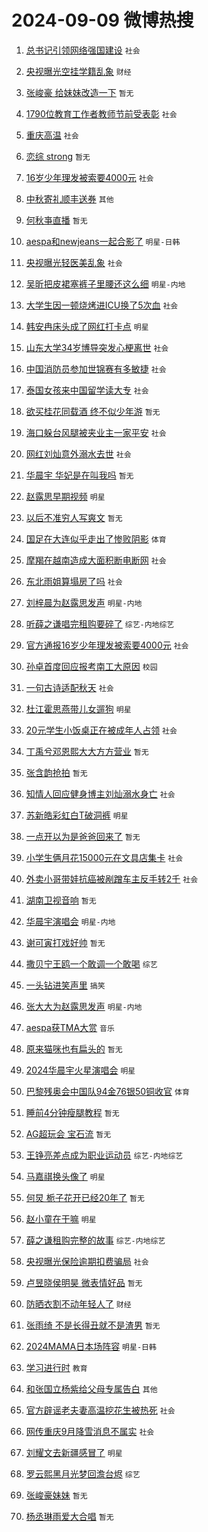 # 2024-09-09 微博热搜 
1. [总书记引领网络强国建设](https://m.weibo.cn/search?containerid=100103type%3D1%26t%3D10%26q%3D%23%E6%80%BB%E4%B9%A6%E8%AE%B0%E5%BC%95%E9%A2%86%E7%BD%91%E7%BB%9C%E5%BC%BA%E5%9B%BD%E5%BB%BA%E8%AE%BE%23&stream_entry_id=51&isnewpage=1&extparam=seat%3D1%26cate%3D10103%26pos%3D0%26filter_type%3Drealtimehot%26stream_entry_id%3D51%26c_type%3D51%26q%3D%2523%25E6%2580%25BB%25E4%25B9%25A6%25E8%25AE%25B0%25E5%25BC%2595%25E9%25A2%2586%25E7%25BD%2591%25E7%25BB%259C%25E5%25BC%25BA%25E5%259B%25BD%25E5%25BB%25BA%25E8%25AE%25BE%2523%26dgr%3D0%26display_time%3D1725818703%26pre_seqid%3D17258187033000304283) `社会` 

2. [央视曝光空挂学籍乱象](https://m.weibo.cn/search?containerid=100103type%3D1%26t%3D10%26q%3D%23%E5%A4%AE%E8%A7%86%E6%9B%9D%E5%85%89%E7%A9%BA%E6%8C%82%E5%AD%A6%E7%B1%8D%E4%B9%B1%E8%B1%A1%23&stream_entry_id=31&isnewpage=1&extparam=seat%3D1%26cate%3D5001%26band_rank%3D1%26flag%3D1%26stream_entry_id%3D31%26pos%3D0%26lcate%3D5001%26filter_type%3Drealtimehot%26realpos%3D1%26c_type%3D31%26q%3D%2523%25E5%25A4%25AE%25E8%25A7%2586%25E6%259B%259D%25E5%2585%2589%25E7%25A9%25BA%25E6%258C%2582%25E5%25AD%25A6%25E7%25B1%258D%25E4%25B9%25B1%25E8%25B1%25A1%2523%26dgr%3D0%26display_time%3D1725818703%26pre_seqid%3D17258187033000304283) `财经` 

3. [张峻豪 给妹妹改造一下](https://m.weibo.cn/search?containerid=100103type%3D1%26t%3D10%26q%3D%E5%BC%A0%E5%B3%BB%E8%B1%AA+%E7%BB%99%E5%A6%B9%E5%A6%B9%E6%94%B9%E9%80%A0%E4%B8%80%E4%B8%8B&stream_entry_id=31&isnewpage=1&extparam=seat%3D1%26cate%3D5001%26band_rank%3D2%26flag%3D0%26stream_entry_id%3D31%26pos%3D1%26lcate%3D5001%26filter_type%3Drealtimehot%26realpos%3D2%26c_type%3D31%26q%3D%25E5%25BC%25A0%25E5%25B3%25BB%25E8%25B1%25AA%2520%25E7%25BB%2599%25E5%25A6%25B9%25E5%25A6%25B9%25E6%2594%25B9%25E9%2580%25A0%25E4%25B8%2580%25E4%25B8%258B%26dgr%3D0%26display_time%3D1725818703%26pre_seqid%3D17258187033000304283) `暂无` 

4. [1790位教育工作者教师节前受表彰](https://m.weibo.cn/search?containerid=100103type%3D1%26t%3D10%26q%3D%231790%E4%BD%8D%E6%95%99%E8%82%B2%E5%B7%A5%E4%BD%9C%E8%80%85%E6%95%99%E5%B8%88%E8%8A%82%E5%89%8D%E5%8F%97%E8%A1%A8%E5%BD%B0%23&stream_entry_id=31&isnewpage=1&extparam=seat%3D1%26cate%3D5001%26band_rank%3D3%26flag%3D0%26stream_entry_id%3D31%26pos%3D2%26lcate%3D5001%26filter_type%3Drealtimehot%26realpos%3D3%26c_type%3D31%26q%3D%25231790%25E4%25BD%258D%25E6%2595%2599%25E8%2582%25B2%25E5%25B7%25A5%25E4%25BD%259C%25E8%2580%2585%25E6%2595%2599%25E5%25B8%2588%25E8%258A%2582%25E5%2589%258D%25E5%258F%2597%25E8%25A1%25A8%25E5%25BD%25B0%2523%26dgr%3D0%26display_time%3D1725818703%26pre_seqid%3D17258187033000304283) `社会` 

5. [重庆高温](https://m.weibo.cn/search?containerid=100103type%3D1%26t%3D10%26q%3D%23%E9%87%8D%E5%BA%86%E9%AB%98%E6%B8%A9%23&stream_entry_id=31&isnewpage=1&extparam=seat%3D1%26cate%3D5001%26band_rank%3D4%26flag%3D0%26stream_entry_id%3D31%26pos%3D3%26lcate%3D5001%26filter_type%3Drealtimehot%26realpos%3D4%26c_type%3D31%26q%3D%2523%25E9%2587%258D%25E5%25BA%2586%25E9%25AB%2598%25E6%25B8%25A9%2523%26dgr%3D0%26display_time%3D1725818703%26pre_seqid%3D17258187033000304283) `社会` 

6. [恋综 strong](https://m.weibo.cn/search?containerid=100103type%3D1%26t%3D10%26q%3D%E6%81%8B%E7%BB%BC+strong&stream_entry_id=31&isnewpage=1&extparam=seat%3D1%26cate%3D5001%26band_rank%3D5%26flag%3D1%26stream_entry_id%3D31%26pos%3D4%26lcate%3D5001%26filter_type%3Drealtimehot%26realpos%3D5%26c_type%3D31%26q%3D%25E6%2581%258B%25E7%25BB%25BC%2520strong%26dgr%3D0%26display_time%3D1725818703%26pre_seqid%3D17258187033000304283) `暂无` 

7. [16岁少年理发被索要4000元](https://m.weibo.cn/search?containerid=100103type%3D1%26t%3D10%26q%3D%2316%E5%B2%81%E5%B0%91%E5%B9%B4%E7%90%86%E5%8F%91%E8%A2%AB%E7%B4%A2%E8%A6%814000%E5%85%83%23&stream_entry_id=31&isnewpage=1&extparam=seat%3D1%26cate%3D5001%26band_rank%3D6%26flag%3D0%26stream_entry_id%3D31%26pos%3D5%26lcate%3D5001%26filter_type%3Drealtimehot%26realpos%3D6%26c_type%3D31%26q%3D%252316%25E5%25B2%2581%25E5%25B0%2591%25E5%25B9%25B4%25E7%2590%2586%25E5%258F%2591%25E8%25A2%25AB%25E7%25B4%25A2%25E8%25A6%25814000%25E5%2585%2583%2523%26dgr%3D0%26display_time%3D1725818703%26pre_seqid%3D17258187033000304283) `社会` 

8. [中秋寄礼顺丰送券](https://m.weibo.cn/search?containerid=100103type%3D1%26t%3D10%26q%3D%23%E4%B8%AD%E7%A7%8B%E5%AF%84%E7%A4%BC%E9%A1%BA%E4%B8%B0%E9%80%81%E5%88%B8%23&stream_entry_id=31&isnewpage=1&extparam=seat%3D1%26cate%3D5001%26adid%3D253637%26topic_ad%3D1%26is_ad_pos%3D1%26pos%3D6%26lcate%3D5001%26stream_entry_id%3D31%26filter_type%3Drealtimehot%26band_rank%3D7%26c_type%3D31%26q%3D%2523%25E4%25B8%25AD%25E7%25A7%258B%25E5%25AF%2584%25E7%25A4%25BC%25E9%25A1%25BA%25E4%25B8%25B0%25E9%2580%2581%25E5%2588%25B8%2523%26dgr%3D0%26display_time%3D1725818703%26pre_seqid%3D17258187033000304283) `其他` 

9. [何秋亊直播](https://m.weibo.cn/search?containerid=100103type%3D1%26t%3D10%26q%3D%E4%BD%95%E7%A7%8B%E4%BA%8A%E7%9B%B4%E6%92%AD&stream_entry_id=31&isnewpage=1&extparam=seat%3D1%26cate%3D5001%26band_rank%3D7%26flag%3D0%26stream_entry_id%3D31%26pos%3D7%26lcate%3D5001%26filter_type%3Drealtimehot%26realpos%3D7%26c_type%3D31%26q%3D%25E4%25BD%2595%25E7%25A7%258B%25E4%25BA%258A%25E7%259B%25B4%25E6%2592%25AD%26dgr%3D0%26display_time%3D1725818703%26pre_seqid%3D17258187033000304283) `暂无` 

10. [aespa和newjeans一起合影了](https://m.weibo.cn/search?containerid=100103type%3D1%26t%3D10%26q%3D%23aespa%E5%92%8Cnewjeans%E4%B8%80%E8%B5%B7%E5%90%88%E5%BD%B1%E4%BA%86%23&stream_entry_id=31&isnewpage=1&extparam=seat%3D1%26cate%3D5001%26band_rank%3D8%26flag%3D0%26stream_entry_id%3D31%26pos%3D8%26lcate%3D5001%26filter_type%3Drealtimehot%26realpos%3D8%26c_type%3D31%26q%3D%2523aespa%25E5%2592%258Cnewjeans%25E4%25B8%2580%25E8%25B5%25B7%25E5%2590%2588%25E5%25BD%25B1%25E4%25BA%2586%2523%26dgr%3D0%26display_time%3D1725818703%26pre_seqid%3D17258187033000304283) `明星-日韩` 

11. [央视曝光轻医美乱象](https://m.weibo.cn/search?containerid=100103type%3D1%26t%3D10%26q%3D%23%E5%A4%AE%E8%A7%86%E6%9B%9D%E5%85%89%E8%BD%BB%E5%8C%BB%E7%BE%8E%E4%B9%B1%E8%B1%A1%23&stream_entry_id=31&isnewpage=1&extparam=seat%3D1%26cate%3D5001%26band_rank%3D9%26flag%3D0%26stream_entry_id%3D31%26pos%3D9%26lcate%3D5001%26filter_type%3Drealtimehot%26realpos%3D9%26c_type%3D31%26q%3D%2523%25E5%25A4%25AE%25E8%25A7%2586%25E6%259B%259D%25E5%2585%2589%25E8%25BD%25BB%25E5%258C%25BB%25E7%25BE%258E%25E4%25B9%25B1%25E8%25B1%25A1%2523%26dgr%3D0%26display_time%3D1725818703%26pre_seqid%3D17258187033000304283) `社会` 

12. [吴昕把皮裙塞裤子里腰还这么细](https://m.weibo.cn/search?containerid=100103type%3D1%26t%3D10%26q%3D%E5%90%B4%E6%98%95%E6%8A%8A%E7%9A%AE%E8%A3%99%E5%A1%9E%E8%A3%A4%E5%AD%90%E9%87%8C%E8%85%B0%E8%BF%98%E8%BF%99%E4%B9%88%E7%BB%86&stream_entry_id=31&isnewpage=1&extparam=seat%3D1%26cate%3D5001%26band_rank%3D10%26flag%3D2%26stream_entry_id%3D31%26pos%3D10%26lcate%3D5001%26filter_type%3Drealtimehot%26realpos%3D10%26c_type%3D31%26q%3D%25E5%2590%25B4%25E6%2598%2595%25E6%258A%258A%25E7%259A%25AE%25E8%25A3%2599%25E5%25A1%259E%25E8%25A3%25A4%25E5%25AD%2590%25E9%2587%258C%25E8%2585%25B0%25E8%25BF%2598%25E8%25BF%2599%25E4%25B9%2588%25E7%25BB%2586%26dgr%3D0%26display_time%3D1725818703%26pre_seqid%3D17258187033000304283) `明星-内地` 

13. [大学生因一顿烧烤进ICU换了5次血](https://m.weibo.cn/search?containerid=100103type%3D1%26t%3D10%26q%3D%23%E5%A4%A7%E5%AD%A6%E7%94%9F%E5%9B%A0%E4%B8%80%E9%A1%BF%E7%83%A7%E7%83%A4%E8%BF%9BICU%E6%8D%A2%E4%BA%865%E6%AC%A1%E8%A1%80%23&stream_entry_id=31&isnewpage=1&extparam=seat%3D1%26cate%3D5001%26band_rank%3D11%26flag%3D0%26stream_entry_id%3D31%26pos%3D11%26lcate%3D5001%26filter_type%3Drealtimehot%26realpos%3D11%26c_type%3D31%26q%3D%2523%25E5%25A4%25A7%25E5%25AD%25A6%25E7%2594%259F%25E5%259B%25A0%25E4%25B8%2580%25E9%25A1%25BF%25E7%2583%25A7%25E7%2583%25A4%25E8%25BF%259BICU%25E6%258D%25A2%25E4%25BA%25865%25E6%25AC%25A1%25E8%25A1%2580%2523%26dgr%3D0%26display_time%3D1725818703%26pre_seqid%3D17258187033000304283) `社会` 

14. [韩安冉床头成了网红打卡点](https://m.weibo.cn/search?containerid=100103type%3D1%26t%3D10%26q%3D%23%E9%9F%A9%E5%AE%89%E5%86%89%E5%BA%8A%E5%A4%B4%E6%88%90%E4%BA%86%E7%BD%91%E7%BA%A2%E6%89%93%E5%8D%A1%E7%82%B9%23&stream_entry_id=31&isnewpage=1&extparam=seat%3D1%26cate%3D5001%26band_rank%3D12%26flag%3D2%26stream_entry_id%3D31%26pos%3D12%26lcate%3D5001%26filter_type%3Drealtimehot%26realpos%3D12%26c_type%3D31%26q%3D%2523%25E9%259F%25A9%25E5%25AE%2589%25E5%2586%2589%25E5%25BA%258A%25E5%25A4%25B4%25E6%2588%2590%25E4%25BA%2586%25E7%25BD%2591%25E7%25BA%25A2%25E6%2589%2593%25E5%258D%25A1%25E7%2582%25B9%2523%26dgr%3D0%26display_time%3D1725818703%26pre_seqid%3D17258187033000304283) `明星` 

15. [山东大学34岁博导突发心梗离世](https://m.weibo.cn/search?containerid=100103type%3D1%26t%3D10%26q%3D%23%E5%B1%B1%E4%B8%9C%E5%A4%A7%E5%AD%A634%E5%B2%81%E5%8D%9A%E5%AF%BC%E7%AA%81%E5%8F%91%E5%BF%83%E6%A2%97%E7%A6%BB%E4%B8%96%23&stream_entry_id=31&isnewpage=1&extparam=seat%3D1%26cate%3D5001%26band_rank%3D13%26flag%3D0%26stream_entry_id%3D31%26pos%3D13%26lcate%3D5001%26filter_type%3Drealtimehot%26realpos%3D13%26c_type%3D31%26q%3D%2523%25E5%25B1%25B1%25E4%25B8%259C%25E5%25A4%25A7%25E5%25AD%25A634%25E5%25B2%2581%25E5%258D%259A%25E5%25AF%25BC%25E7%25AA%2581%25E5%258F%2591%25E5%25BF%2583%25E6%25A2%2597%25E7%25A6%25BB%25E4%25B8%2596%2523%26dgr%3D0%26display_time%3D1725818703%26pre_seqid%3D17258187033000304283) `社会` 

16. [中国消防员参加世锦赛有多敏捷](https://m.weibo.cn/search?containerid=100103type%3D1%26t%3D10%26q%3D%23%E4%B8%AD%E5%9B%BD%E6%B6%88%E9%98%B2%E5%91%98%E5%8F%82%E5%8A%A0%E4%B8%96%E9%94%A6%E8%B5%9B%E6%9C%89%E5%A4%9A%E6%95%8F%E6%8D%B7%23&stream_entry_id=31&isnewpage=1&extparam=seat%3D1%26cate%3D5001%26band_rank%3D14%26flag%3D1%26stream_entry_id%3D31%26pos%3D14%26lcate%3D5001%26filter_type%3Drealtimehot%26realpos%3D14%26c_type%3D31%26q%3D%2523%25E4%25B8%25AD%25E5%259B%25BD%25E6%25B6%2588%25E9%2598%25B2%25E5%2591%2598%25E5%258F%2582%25E5%258A%25A0%25E4%25B8%2596%25E9%2594%25A6%25E8%25B5%259B%25E6%259C%2589%25E5%25A4%259A%25E6%2595%258F%25E6%258D%25B7%2523%26dgr%3D0%26display_time%3D1725818703%26pre_seqid%3D17258187033000304283) `社会` 

17. [泰国女孩来中国留学读大专](https://m.weibo.cn/search?containerid=100103type%3D1%26t%3D10%26q%3D%23%E6%B3%B0%E5%9B%BD%E5%A5%B3%E5%AD%A9%E6%9D%A5%E4%B8%AD%E5%9B%BD%E7%95%99%E5%AD%A6%E8%AF%BB%E5%A4%A7%E4%B8%93%23&stream_entry_id=31&isnewpage=1&extparam=seat%3D1%26cate%3D5001%26band_rank%3D15%26flag%3D0%26stream_entry_id%3D31%26pos%3D15%26lcate%3D5001%26filter_type%3Drealtimehot%26realpos%3D15%26c_type%3D31%26q%3D%2523%25E6%25B3%25B0%25E5%259B%25BD%25E5%25A5%25B3%25E5%25AD%25A9%25E6%259D%25A5%25E4%25B8%25AD%25E5%259B%25BD%25E7%2595%2599%25E5%25AD%25A6%25E8%25AF%25BB%25E5%25A4%25A7%25E4%25B8%2593%2523%26dgr%3D0%26display_time%3D1725818703%26pre_seqid%3D17258187033000304283) `社会` 

18. [欲买桂花同载酒 终不似少年游](https://m.weibo.cn/search?containerid=100103type%3D1%26t%3D10%26q%3D%E6%AC%B2%E4%B9%B0%E6%A1%82%E8%8A%B1%E5%90%8C%E8%BD%BD%E9%85%92+%E7%BB%88%E4%B8%8D%E4%BC%BC%E5%B0%91%E5%B9%B4%E6%B8%B8&stream_entry_id=31&isnewpage=1&extparam=seat%3D1%26cate%3D5001%26band_rank%3D16%26flag%3D0%26stream_entry_id%3D31%26pos%3D16%26lcate%3D5001%26filter_type%3Drealtimehot%26realpos%3D16%26c_type%3D31%26q%3D%25E6%25AC%25B2%25E4%25B9%25B0%25E6%25A1%2582%25E8%258A%25B1%25E5%2590%258C%25E8%25BD%25BD%25E9%2585%2592%2520%25E7%25BB%2588%25E4%25B8%258D%25E4%25BC%25BC%25E5%25B0%2591%25E5%25B9%25B4%25E6%25B8%25B8%26dgr%3D0%26display_time%3D1725818703%26pre_seqid%3D17258187033000304283) `暂无` 

19. [海口躲台风腿被夹业主一家平安](https://m.weibo.cn/search?containerid=100103type%3D1%26t%3D10%26q%3D%23%E6%B5%B7%E5%8F%A3%E8%BA%B2%E5%8F%B0%E9%A3%8E%E8%85%BF%E8%A2%AB%E5%A4%B9%E4%B8%9A%E4%B8%BB%E4%B8%80%E5%AE%B6%E5%B9%B3%E5%AE%89%23&stream_entry_id=31&isnewpage=1&extparam=seat%3D1%26cate%3D5001%26band_rank%3D17%26flag%3D0%26stream_entry_id%3D31%26pos%3D17%26lcate%3D5001%26filter_type%3Drealtimehot%26realpos%3D17%26c_type%3D31%26q%3D%2523%25E6%25B5%25B7%25E5%258F%25A3%25E8%25BA%25B2%25E5%258F%25B0%25E9%25A3%258E%25E8%2585%25BF%25E8%25A2%25AB%25E5%25A4%25B9%25E4%25B8%259A%25E4%25B8%25BB%25E4%25B8%2580%25E5%25AE%25B6%25E5%25B9%25B3%25E5%25AE%2589%2523%26dgr%3D0%26display_time%3D1725818703%26pre_seqid%3D17258187033000304283) `社会` 

20. [网红刘灿意外溺水去世](https://m.weibo.cn/search?containerid=100103type%3D1%26t%3D10%26q%3D%23%E7%BD%91%E7%BA%A2%E5%88%98%E7%81%BF%E6%84%8F%E5%A4%96%E6%BA%BA%E6%B0%B4%E5%8E%BB%E4%B8%96%23&stream_entry_id=31&isnewpage=1&extparam=seat%3D1%26cate%3D5001%26band_rank%3D18%26flag%3D0%26stream_entry_id%3D31%26pos%3D18%26lcate%3D5001%26filter_type%3Drealtimehot%26realpos%3D18%26c_type%3D31%26q%3D%2523%25E7%25BD%2591%25E7%25BA%25A2%25E5%2588%2598%25E7%2581%25BF%25E6%2584%258F%25E5%25A4%2596%25E6%25BA%25BA%25E6%25B0%25B4%25E5%258E%25BB%25E4%25B8%2596%2523%26dgr%3D0%26display_time%3D1725818703%26pre_seqid%3D17258187033000304283) `社会` 

21. [华晨宇 华妃是在叫我吗](https://m.weibo.cn/search?containerid=100103type%3D1%26t%3D10%26q%3D%E5%8D%8E%E6%99%A8%E5%AE%87+%E5%8D%8E%E5%A6%83%E6%98%AF%E5%9C%A8%E5%8F%AB%E6%88%91%E5%90%97&stream_entry_id=31&isnewpage=1&extparam=seat%3D1%26cate%3D5001%26band_rank%3D19%26flag%3D0%26stream_entry_id%3D31%26pos%3D19%26lcate%3D5001%26filter_type%3Drealtimehot%26realpos%3D19%26c_type%3D31%26q%3D%25E5%258D%258E%25E6%2599%25A8%25E5%25AE%2587%2520%25E5%258D%258E%25E5%25A6%2583%25E6%2598%25AF%25E5%259C%25A8%25E5%258F%25AB%25E6%2588%2591%25E5%2590%2597%26dgr%3D0%26display_time%3D1725818703%26pre_seqid%3D17258187033000304283) `暂无` 

22. [赵露思早期视频](https://m.weibo.cn/search?containerid=100103type%3D1%26t%3D10%26q%3D%23%E8%B5%B5%E9%9C%B2%E6%80%9D%E6%97%A9%E6%9C%9F%E8%A7%86%E9%A2%91%23&stream_entry_id=31&isnewpage=1&extparam=seat%3D1%26cate%3D5001%26band_rank%3D20%26flag%3D0%26stream_entry_id%3D31%26pos%3D20%26lcate%3D5001%26filter_type%3Drealtimehot%26realpos%3D20%26c_type%3D31%26q%3D%2523%25E8%25B5%25B5%25E9%259C%25B2%25E6%2580%259D%25E6%2597%25A9%25E6%259C%259F%25E8%25A7%2586%25E9%25A2%2591%2523%26dgr%3D0%26display_time%3D1725818703%26pre_seqid%3D17258187033000304283) `明星` 

23. [以后不准穷人写爽文](https://m.weibo.cn/search?containerid=100103type%3D1%26t%3D10%26q%3D%E4%BB%A5%E5%90%8E%E4%B8%8D%E5%87%86%E7%A9%B7%E4%BA%BA%E5%86%99%E7%88%BD%E6%96%87&stream_entry_id=31&isnewpage=1&extparam=seat%3D1%26cate%3D5001%26band_rank%3D21%26flag%3D0%26stream_entry_id%3D31%26pos%3D21%26lcate%3D5001%26filter_type%3Drealtimehot%26realpos%3D21%26c_type%3D31%26q%3D%25E4%25BB%25A5%25E5%2590%258E%25E4%25B8%258D%25E5%2587%2586%25E7%25A9%25B7%25E4%25BA%25BA%25E5%2586%2599%25E7%2588%25BD%25E6%2596%2587%26dgr%3D0%26display_time%3D1725818703%26pre_seqid%3D17258187033000304283) `暂无` 

24. [国足在大连似乎走出了惨败阴影](https://m.weibo.cn/search?containerid=100103type%3D1%26t%3D10%26q%3D%23%E5%9B%BD%E8%B6%B3%E5%9C%A8%E5%A4%A7%E8%BF%9E%E4%BC%BC%E4%B9%8E%E8%B5%B0%E5%87%BA%E4%BA%86%E6%83%A8%E8%B4%A5%E9%98%B4%E5%BD%B1%23&stream_entry_id=31&isnewpage=1&extparam=seat%3D1%26cate%3D5001%26band_rank%3D22%26flag%3D0%26stream_entry_id%3D31%26pos%3D22%26lcate%3D5001%26filter_type%3Drealtimehot%26realpos%3D22%26c_type%3D31%26q%3D%2523%25E5%259B%25BD%25E8%25B6%25B3%25E5%259C%25A8%25E5%25A4%25A7%25E8%25BF%259E%25E4%25BC%25BC%25E4%25B9%258E%25E8%25B5%25B0%25E5%2587%25BA%25E4%25BA%2586%25E6%2583%25A8%25E8%25B4%25A5%25E9%2598%25B4%25E5%25BD%25B1%2523%26dgr%3D0%26display_time%3D1725818703%26pre_seqid%3D17258187033000304283) `体育` 

25. [摩羯在越南造成大面积断电断网](https://m.weibo.cn/search?containerid=100103type%3D1%26t%3D10%26q%3D%23%E6%91%A9%E7%BE%AF%E5%9C%A8%E8%B6%8A%E5%8D%97%E9%80%A0%E6%88%90%E5%A4%A7%E9%9D%A2%E7%A7%AF%E6%96%AD%E7%94%B5%E6%96%AD%E7%BD%91%23&stream_entry_id=31&isnewpage=1&extparam=seat%3D1%26cate%3D5001%26band_rank%3D23%26flag%3D1%26stream_entry_id%3D31%26pos%3D23%26lcate%3D5001%26filter_type%3Drealtimehot%26realpos%3D23%26c_type%3D31%26q%3D%2523%25E6%2591%25A9%25E7%25BE%25AF%25E5%259C%25A8%25E8%25B6%258A%25E5%258D%2597%25E9%2580%25A0%25E6%2588%2590%25E5%25A4%25A7%25E9%259D%25A2%25E7%25A7%25AF%25E6%2596%25AD%25E7%2594%25B5%25E6%2596%25AD%25E7%25BD%2591%2523%26dgr%3D0%26display_time%3D1725818703%26pre_seqid%3D17258187033000304283) `社会` 

26. [东北雨姐算塌房了吗](https://m.weibo.cn/search?containerid=100103type%3D1%26t%3D10%26q%3D%23%E4%B8%9C%E5%8C%97%E9%9B%A8%E5%A7%90%E7%AE%97%E5%A1%8C%E6%88%BF%E4%BA%86%E5%90%97%23&stream_entry_id=31&isnewpage=1&extparam=seat%3D1%26cate%3D5001%26band_rank%3D24%26flag%3D0%26stream_entry_id%3D31%26pos%3D24%26lcate%3D5001%26filter_type%3Drealtimehot%26realpos%3D24%26c_type%3D31%26q%3D%2523%25E4%25B8%259C%25E5%258C%2597%25E9%259B%25A8%25E5%25A7%2590%25E7%25AE%2597%25E5%25A1%258C%25E6%2588%25BF%25E4%25BA%2586%25E5%2590%2597%2523%26dgr%3D0%26display_time%3D1725818703%26pre_seqid%3D17258187033000304283) `社会` 

27. [刘梓晨为赵露思发声](https://m.weibo.cn/search?containerid=100103type%3D1%26t%3D10%26q%3D%23%E5%88%98%E6%A2%93%E6%99%A8%E4%B8%BA%E8%B5%B5%E9%9C%B2%E6%80%9D%E5%8F%91%E5%A3%B0%23&stream_entry_id=31&isnewpage=1&extparam=seat%3D1%26cate%3D5001%26band_rank%3D25%26flag%3D0%26stream_entry_id%3D31%26pos%3D25%26lcate%3D5001%26filter_type%3Drealtimehot%26realpos%3D25%26c_type%3D31%26q%3D%2523%25E5%2588%2598%25E6%25A2%2593%25E6%2599%25A8%25E4%25B8%25BA%25E8%25B5%25B5%25E9%259C%25B2%25E6%2580%259D%25E5%258F%2591%25E5%25A3%25B0%2523%26dgr%3D0%26display_time%3D1725818703%26pre_seqid%3D17258187033000304283) `明星-内地` 

28. [听薛之谦唱完租购要碎了](https://m.weibo.cn/search?containerid=100103type%3D1%26t%3D10%26q%3D%23%E5%90%AC%E8%96%9B%E4%B9%8B%E8%B0%A6%E5%94%B1%E5%AE%8C%E7%A7%9F%E8%B4%AD%E8%A6%81%E7%A2%8E%E4%BA%86%23&stream_entry_id=31&isnewpage=1&extparam=seat%3D1%26cate%3D5001%26band_rank%3D26%26flag%3D0%26stream_entry_id%3D31%26pos%3D26%26lcate%3D5001%26filter_type%3Drealtimehot%26realpos%3D26%26c_type%3D31%26q%3D%2523%25E5%2590%25AC%25E8%2596%259B%25E4%25B9%258B%25E8%25B0%25A6%25E5%2594%25B1%25E5%25AE%258C%25E7%25A7%259F%25E8%25B4%25AD%25E8%25A6%2581%25E7%25A2%258E%25E4%25BA%2586%2523%26dgr%3D0%26display_time%3D1725818703%26pre_seqid%3D17258187033000304283) `综艺-内地综艺` 

29. [官方通报16岁少年理发被索要4000元](https://m.weibo.cn/search?containerid=100103type%3D1%26t%3D10%26q%3D%23%E5%AE%98%E6%96%B9%E9%80%9A%E6%8A%A516%E5%B2%81%E5%B0%91%E5%B9%B4%E7%90%86%E5%8F%91%E8%A2%AB%E7%B4%A2%E8%A6%814000%E5%85%83%23&stream_entry_id=31&isnewpage=1&extparam=seat%3D1%26cate%3D5001%26band_rank%3D27%26flag%3D0%26stream_entry_id%3D31%26pos%3D27%26lcate%3D5001%26filter_type%3Drealtimehot%26realpos%3D27%26c_type%3D31%26q%3D%2523%25E5%25AE%2598%25E6%2596%25B9%25E9%2580%259A%25E6%258A%25A516%25E5%25B2%2581%25E5%25B0%2591%25E5%25B9%25B4%25E7%2590%2586%25E5%258F%2591%25E8%25A2%25AB%25E7%25B4%25A2%25E8%25A6%25814000%25E5%2585%2583%2523%26dgr%3D0%26display_time%3D1725818703%26pre_seqid%3D17258187033000304283) `社会` 

30. [孙卓首度回应报考南工大原因](https://m.weibo.cn/search?containerid=100103type%3D1%26t%3D10%26q%3D%23%E5%AD%99%E5%8D%93%E9%A6%96%E5%BA%A6%E5%9B%9E%E5%BA%94%E6%8A%A5%E8%80%83%E5%8D%97%E5%B7%A5%E5%A4%A7%E5%8E%9F%E5%9B%A0%23&stream_entry_id=31&isnewpage=1&extparam=seat%3D1%26cate%3D5001%26band_rank%3D28%26flag%3D0%26stream_entry_id%3D31%26pos%3D28%26lcate%3D5001%26filter_type%3Drealtimehot%26realpos%3D28%26c_type%3D31%26q%3D%2523%25E5%25AD%2599%25E5%258D%2593%25E9%25A6%2596%25E5%25BA%25A6%25E5%259B%259E%25E5%25BA%2594%25E6%258A%25A5%25E8%2580%2583%25E5%258D%2597%25E5%25B7%25A5%25E5%25A4%25A7%25E5%258E%259F%25E5%259B%25A0%2523%26dgr%3D0%26display_time%3D1725818703%26pre_seqid%3D17258187033000304283) `校园` 

31. [一句古诗适配秋天](https://m.weibo.cn/search?containerid=100103type%3D1%26t%3D10%26q%3D%23%E4%B8%80%E5%8F%A5%E5%8F%A4%E8%AF%97%E9%80%82%E9%85%8D%E7%A7%8B%E5%A4%A9%23&stream_entry_id=31&isnewpage=1&extparam=seat%3D1%26cate%3D5001%26band_rank%3D29%26flag%3D0%26stream_entry_id%3D31%26pos%3D29%26lcate%3D5001%26filter_type%3Drealtimehot%26realpos%3D29%26c_type%3D31%26q%3D%2523%25E4%25B8%2580%25E5%258F%25A5%25E5%258F%25A4%25E8%25AF%2597%25E9%2580%2582%25E9%2585%258D%25E7%25A7%258B%25E5%25A4%25A9%2523%26dgr%3D0%26display_time%3D1725818703%26pre_seqid%3D17258187033000304283) `社会` 

32. [杜江霍思燕带儿女遛狗](https://m.weibo.cn/search?containerid=100103type%3D1%26t%3D10%26q%3D%23%E6%9D%9C%E6%B1%9F%E9%9C%8D%E6%80%9D%E7%87%95%E5%B8%A6%E5%84%BF%E5%A5%B3%E9%81%9B%E7%8B%97%23&stream_entry_id=31&isnewpage=1&extparam=seat%3D1%26cate%3D5001%26band_rank%3D30%26flag%3D0%26stream_entry_id%3D31%26pos%3D30%26lcate%3D5001%26filter_type%3Drealtimehot%26realpos%3D30%26c_type%3D31%26q%3D%2523%25E6%259D%259C%25E6%25B1%259F%25E9%259C%258D%25E6%2580%259D%25E7%2587%2595%25E5%25B8%25A6%25E5%2584%25BF%25E5%25A5%25B3%25E9%2581%259B%25E7%258B%2597%2523%26dgr%3D0%26display_time%3D1725818703%26pre_seqid%3D17258187033000304283) `明星` 

33. [20元学生小饭桌正在被成年人占领](https://m.weibo.cn/search?containerid=100103type%3D1%26t%3D10%26q%3D%2320%E5%85%83%E5%AD%A6%E7%94%9F%E5%B0%8F%E9%A5%AD%E6%A1%8C%E6%AD%A3%E5%9C%A8%E8%A2%AB%E6%88%90%E5%B9%B4%E4%BA%BA%E5%8D%A0%E9%A2%86%23&stream_entry_id=31&isnewpage=1&extparam=seat%3D1%26cate%3D5001%26band_rank%3D31%26flag%3D0%26stream_entry_id%3D31%26pos%3D31%26lcate%3D5001%26filter_type%3Drealtimehot%26realpos%3D31%26c_type%3D31%26q%3D%252320%25E5%2585%2583%25E5%25AD%25A6%25E7%2594%259F%25E5%25B0%258F%25E9%25A5%25AD%25E6%25A1%258C%25E6%25AD%25A3%25E5%259C%25A8%25E8%25A2%25AB%25E6%2588%2590%25E5%25B9%25B4%25E4%25BA%25BA%25E5%258D%25A0%25E9%25A2%2586%2523%26dgr%3D0%26display_time%3D1725818703%26pre_seqid%3D17258187033000304283) `社会` 

34. [丁禹兮邓恩熙大大方方营业](https://m.weibo.cn/search?containerid=100103type%3D1%26t%3D10%26q%3D%E4%B8%81%E7%A6%B9%E5%85%AE%E9%82%93%E6%81%A9%E7%86%99%E5%A4%A7%E5%A4%A7%E6%96%B9%E6%96%B9%E8%90%A5%E4%B8%9A&stream_entry_id=31&isnewpage=1&extparam=seat%3D1%26cate%3D5001%26band_rank%3D32%26flag%3D1%26stream_entry_id%3D31%26pos%3D32%26lcate%3D5001%26filter_type%3Drealtimehot%26realpos%3D32%26c_type%3D31%26q%3D%25E4%25B8%2581%25E7%25A6%25B9%25E5%2585%25AE%25E9%2582%2593%25E6%2581%25A9%25E7%2586%2599%25E5%25A4%25A7%25E5%25A4%25A7%25E6%2596%25B9%25E6%2596%25B9%25E8%2590%25A5%25E4%25B8%259A%26dgr%3D0%26display_time%3D1725818703%26pre_seqid%3D17258187033000304283) `暂无` 

35. [张含韵抢拍](https://m.weibo.cn/search?containerid=100103type%3D1%26t%3D10%26q%3D%E5%BC%A0%E5%90%AB%E9%9F%B5%E6%8A%A2%E6%8B%8D&stream_entry_id=31&isnewpage=1&extparam=seat%3D1%26cate%3D5001%26band_rank%3D33%26flag%3D1%26stream_entry_id%3D31%26pos%3D33%26lcate%3D5001%26filter_type%3Drealtimehot%26realpos%3D33%26c_type%3D31%26q%3D%25E5%25BC%25A0%25E5%2590%25AB%25E9%259F%25B5%25E6%258A%25A2%25E6%258B%258D%26dgr%3D0%26display_time%3D1725818703%26pre_seqid%3D17258187033000304283) `暂无` 

36. [知情人回应健身博主刘灿溺水身亡](https://m.weibo.cn/search?containerid=100103type%3D1%26t%3D10%26q%3D%23%E7%9F%A5%E6%83%85%E4%BA%BA%E5%9B%9E%E5%BA%94%E5%81%A5%E8%BA%AB%E5%8D%9A%E4%B8%BB%E5%88%98%E7%81%BF%E6%BA%BA%E6%B0%B4%E8%BA%AB%E4%BA%A1%23&stream_entry_id=31&isnewpage=1&extparam=seat%3D1%26cate%3D5001%26band_rank%3D34%26flag%3D0%26stream_entry_id%3D31%26pos%3D34%26lcate%3D5001%26filter_type%3Drealtimehot%26realpos%3D34%26c_type%3D31%26q%3D%2523%25E7%259F%25A5%25E6%2583%2585%25E4%25BA%25BA%25E5%259B%259E%25E5%25BA%2594%25E5%2581%25A5%25E8%25BA%25AB%25E5%258D%259A%25E4%25B8%25BB%25E5%2588%2598%25E7%2581%25BF%25E6%25BA%25BA%25E6%25B0%25B4%25E8%25BA%25AB%25E4%25BA%25A1%2523%26dgr%3D0%26display_time%3D1725818703%26pre_seqid%3D17258187033000304283) `社会` 

37. [苏新皓彩虹白T破洞裤](https://m.weibo.cn/search?containerid=100103type%3D1%26t%3D10%26q%3D%23%E8%8B%8F%E6%96%B0%E7%9A%93%E5%BD%A9%E8%99%B9%E7%99%BDT%E7%A0%B4%E6%B4%9E%E8%A3%A4%23&stream_entry_id=31&isnewpage=1&extparam=seat%3D1%26cate%3D5001%26band_rank%3D35%26flag%3D0%26stream_entry_id%3D31%26pos%3D35%26lcate%3D5001%26filter_type%3Drealtimehot%26realpos%3D35%26c_type%3D31%26q%3D%2523%25E8%258B%258F%25E6%2596%25B0%25E7%259A%2593%25E5%25BD%25A9%25E8%2599%25B9%25E7%2599%25BDT%25E7%25A0%25B4%25E6%25B4%259E%25E8%25A3%25A4%2523%26dgr%3D0%26display_time%3D1725818703%26pre_seqid%3D17258187033000304283) `明星` 

38. [一点开以为是爸爸回来了](https://m.weibo.cn/search?containerid=100103type%3D1%26t%3D10%26q%3D%E4%B8%80%E7%82%B9%E5%BC%80%E4%BB%A5%E4%B8%BA%E6%98%AF%E7%88%B8%E7%88%B8%E5%9B%9E%E6%9D%A5%E4%BA%86&stream_entry_id=31&isnewpage=1&extparam=seat%3D1%26cate%3D5001%26band_rank%3D36%26flag%3D1%26stream_entry_id%3D31%26pos%3D36%26lcate%3D5001%26filter_type%3Drealtimehot%26realpos%3D36%26c_type%3D31%26q%3D%25E4%25B8%2580%25E7%2582%25B9%25E5%25BC%2580%25E4%25BB%25A5%25E4%25B8%25BA%25E6%2598%25AF%25E7%2588%25B8%25E7%2588%25B8%25E5%259B%259E%25E6%259D%25A5%25E4%25BA%2586%26dgr%3D0%26display_time%3D1725818703%26pre_seqid%3D17258187033000304283) `暂无` 

39. [小学生俩月花15000元在文具店集卡](https://m.weibo.cn/search?containerid=100103type%3D1%26t%3D10%26q%3D%23%E5%B0%8F%E5%AD%A6%E7%94%9F%E4%BF%A9%E6%9C%88%E8%8A%B115000%E5%85%83%E5%9C%A8%E6%96%87%E5%85%B7%E5%BA%97%E9%9B%86%E5%8D%A1%23&stream_entry_id=31&isnewpage=1&extparam=seat%3D1%26cate%3D5001%26band_rank%3D37%26flag%3D0%26stream_entry_id%3D31%26pos%3D37%26lcate%3D5001%26filter_type%3Drealtimehot%26realpos%3D37%26c_type%3D31%26q%3D%2523%25E5%25B0%258F%25E5%25AD%25A6%25E7%2594%259F%25E4%25BF%25A9%25E6%259C%2588%25E8%258A%25B115000%25E5%2585%2583%25E5%259C%25A8%25E6%2596%2587%25E5%2585%25B7%25E5%25BA%2597%25E9%259B%2586%25E5%258D%25A1%2523%26dgr%3D0%26display_time%3D1725818703%26pre_seqid%3D17258187033000304283) `社会` 

40. [外卖小哥带娃抗癌被剐蹭车主反手转2千](https://m.weibo.cn/search?containerid=100103type%3D1%26t%3D10%26q%3D%23%E5%A4%96%E5%8D%96%E5%B0%8F%E5%93%A5%E5%B8%A6%E5%A8%83%E6%8A%97%E7%99%8C%E8%A2%AB%E5%89%90%E8%B9%AD%E8%BD%A6%E4%B8%BB%E5%8F%8D%E6%89%8B%E8%BD%AC2%E5%8D%83%23&stream_entry_id=31&isnewpage=1&extparam=seat%3D1%26cate%3D5001%26band_rank%3D38%26flag%3D32768%26stream_entry_id%3D31%26pos%3D38%26lcate%3D5001%26filter_type%3Drealtimehot%26realpos%3D38%26c_type%3D31%26q%3D%2523%25E5%25A4%2596%25E5%258D%2596%25E5%25B0%258F%25E5%2593%25A5%25E5%25B8%25A6%25E5%25A8%2583%25E6%258A%2597%25E7%2599%258C%25E8%25A2%25AB%25E5%2589%2590%25E8%25B9%25AD%25E8%25BD%25A6%25E4%25B8%25BB%25E5%258F%258D%25E6%2589%258B%25E8%25BD%25AC2%25E5%258D%2583%2523%26dgr%3D0%26display_time%3D1725818703%26pre_seqid%3D17258187033000304283) `社会` 

41. [湖南卫视音响](https://m.weibo.cn/search?containerid=100103type%3D1%26t%3D10%26q%3D%E6%B9%96%E5%8D%97%E5%8D%AB%E8%A7%86%E9%9F%B3%E5%93%8D&stream_entry_id=31&isnewpage=1&extparam=seat%3D1%26cate%3D5001%26band_rank%3D39%26flag%3D0%26stream_entry_id%3D31%26pos%3D39%26lcate%3D5001%26filter_type%3Drealtimehot%26realpos%3D39%26c_type%3D31%26q%3D%25E6%25B9%2596%25E5%258D%2597%25E5%258D%25AB%25E8%25A7%2586%25E9%259F%25B3%25E5%2593%258D%26dgr%3D0%26display_time%3D1725818703%26pre_seqid%3D17258187033000304283) `暂无` 

42. [华晨宇演唱会](https://m.weibo.cn/search?containerid=100103type%3D1%26t%3D10%26q%3D%E5%8D%8E%E6%99%A8%E5%AE%87%E6%BC%94%E5%94%B1%E4%BC%9A&stream_entry_id=31&isnewpage=1&extparam=seat%3D1%26cate%3D5001%26band_rank%3D40%26flag%3D1%26stream_entry_id%3D31%26pos%3D40%26lcate%3D5001%26filter_type%3Drealtimehot%26realpos%3D40%26c_type%3D31%26q%3D%25E5%258D%258E%25E6%2599%25A8%25E5%25AE%2587%25E6%25BC%2594%25E5%2594%25B1%25E4%25BC%259A%26dgr%3D0%26display_time%3D1725818703%26pre_seqid%3D17258187033000304283) `明星-内地` 

43. [谢可寅打戏好帅](https://m.weibo.cn/search?containerid=100103type%3D1%26t%3D10%26q%3D%E8%B0%A2%E5%8F%AF%E5%AF%85%E6%89%93%E6%88%8F%E5%A5%BD%E5%B8%85&stream_entry_id=31&isnewpage=1&extparam=seat%3D1%26cate%3D5001%26band_rank%3D41%26flag%3D1%26stream_entry_id%3D31%26pos%3D41%26lcate%3D5001%26filter_type%3Drealtimehot%26realpos%3D41%26c_type%3D31%26q%3D%25E8%25B0%25A2%25E5%258F%25AF%25E5%25AF%2585%25E6%2589%2593%25E6%2588%258F%25E5%25A5%25BD%25E5%25B8%2585%26dgr%3D0%26display_time%3D1725818703%26pre_seqid%3D17258187033000304283) `暂无` 

44. [撒贝宁王鸥一个敢调一个敢喝](https://m.weibo.cn/search?containerid=100103type%3D1%26t%3D10%26q%3D%E6%92%92%E8%B4%9D%E5%AE%81%E7%8E%8B%E9%B8%A5%E4%B8%80%E4%B8%AA%E6%95%A2%E8%B0%83%E4%B8%80%E4%B8%AA%E6%95%A2%E5%96%9D&stream_entry_id=31&isnewpage=1&extparam=seat%3D1%26cate%3D5001%26band_rank%3D42%26flag%3D0%26stream_entry_id%3D31%26pos%3D42%26lcate%3D5001%26filter_type%3Drealtimehot%26realpos%3D42%26c_type%3D31%26q%3D%25E6%2592%2592%25E8%25B4%259D%25E5%25AE%2581%25E7%258E%258B%25E9%25B8%25A5%25E4%25B8%2580%25E4%25B8%25AA%25E6%2595%25A2%25E8%25B0%2583%25E4%25B8%2580%25E4%25B8%25AA%25E6%2595%25A2%25E5%2596%259D%26dgr%3D0%26display_time%3D1725818703%26pre_seqid%3D17258187033000304283) `综艺` 

45. [一头钻进笑声里](https://m.weibo.cn/search?containerid=100103type%3D1%26t%3D10%26q%3D%E4%B8%80%E5%A4%B4%E9%92%BB%E8%BF%9B%E7%AC%91%E5%A3%B0%E9%87%8C&stream_entry_id=31&isnewpage=1&extparam=seat%3D1%26cate%3D5001%26band_rank%3D43%26flag%3D1%26stream_entry_id%3D31%26pos%3D43%26lcate%3D5001%26filter_type%3Drealtimehot%26realpos%3D43%26c_type%3D31%26q%3D%25E4%25B8%2580%25E5%25A4%25B4%25E9%2592%25BB%25E8%25BF%259B%25E7%25AC%2591%25E5%25A3%25B0%25E9%2587%258C%26dgr%3D0%26display_time%3D1725818703%26pre_seqid%3D17258187033000304283) `搞笑` 

46. [张大大为赵露思发声](https://m.weibo.cn/search?containerid=100103type%3D1%26t%3D10%26q%3D%23%E5%BC%A0%E5%A4%A7%E5%A4%A7%E4%B8%BA%E8%B5%B5%E9%9C%B2%E6%80%9D%E5%8F%91%E5%A3%B0%23&stream_entry_id=31&isnewpage=1&extparam=seat%3D1%26cate%3D5001%26band_rank%3D44%26flag%3D0%26stream_entry_id%3D31%26pos%3D44%26lcate%3D5001%26filter_type%3Drealtimehot%26realpos%3D44%26c_type%3D31%26q%3D%2523%25E5%25BC%25A0%25E5%25A4%25A7%25E5%25A4%25A7%25E4%25B8%25BA%25E8%25B5%25B5%25E9%259C%25B2%25E6%2580%259D%25E5%258F%2591%25E5%25A3%25B0%2523%26dgr%3D0%26display_time%3D1725818703%26pre_seqid%3D17258187033000304283) `明星-内地` 

47. [aespa获TMA大赏](https://m.weibo.cn/search?containerid=100103type%3D1%26t%3D10%26q%3D%23aespa%E8%8E%B7TMA%E5%A4%A7%E8%B5%8F%23&stream_entry_id=31&isnewpage=1&extparam=seat%3D1%26cate%3D5001%26band_rank%3D45%26flag%3D0%26stream_entry_id%3D31%26pos%3D45%26lcate%3D5001%26filter_type%3Drealtimehot%26realpos%3D45%26c_type%3D31%26q%3D%2523aespa%25E8%258E%25B7TMA%25E5%25A4%25A7%25E8%25B5%258F%2523%26dgr%3D0%26display_time%3D1725818703%26pre_seqid%3D17258187033000304283) `音乐` 

48. [原来猫咪也有扁头的](https://m.weibo.cn/search?containerid=100103type%3D1%26t%3D10%26q%3D%E5%8E%9F%E6%9D%A5%E7%8C%AB%E5%92%AA%E4%B9%9F%E6%9C%89%E6%89%81%E5%A4%B4%E7%9A%84&stream_entry_id=31&isnewpage=1&extparam=seat%3D1%26cate%3D5001%26band_rank%3D46%26flag%3D0%26stream_entry_id%3D31%26pos%3D46%26lcate%3D5001%26filter_type%3Drealtimehot%26realpos%3D46%26c_type%3D31%26q%3D%25E5%258E%259F%25E6%259D%25A5%25E7%258C%25AB%25E5%2592%25AA%25E4%25B9%259F%25E6%259C%2589%25E6%2589%2581%25E5%25A4%25B4%25E7%259A%2584%26dgr%3D0%26display_time%3D1725818703%26pre_seqid%3D17258187033000304283) `暂无` 

49. [2024华晨宇火星演唱会](https://m.weibo.cn/search?containerid=100103type%3D1%26t%3D10%26q%3D%232024%E5%8D%8E%E6%99%A8%E5%AE%87%E7%81%AB%E6%98%9F%E6%BC%94%E5%94%B1%E4%BC%9A%23&stream_entry_id=31&isnewpage=1&extparam=seat%3D1%26cate%3D5001%26band_rank%3D47%26flag%3D0%26stream_entry_id%3D31%26pos%3D47%26lcate%3D5001%26filter_type%3Drealtimehot%26realpos%3D47%26c_type%3D31%26q%3D%25232024%25E5%258D%258E%25E6%2599%25A8%25E5%25AE%2587%25E7%2581%25AB%25E6%2598%259F%25E6%25BC%2594%25E5%2594%25B1%25E4%25BC%259A%2523%26dgr%3D0%26display_time%3D1725818703%26pre_seqid%3D17258187033000304283) `明星` 

50. [巴黎残奥会中国队94金76银50铜收官](https://m.weibo.cn/search?containerid=100103type%3D1%26t%3D10%26q%3D%23%E5%B7%B4%E9%BB%8E%E6%AE%8B%E5%A5%A5%E4%BC%9A%E4%B8%AD%E5%9B%BD%E9%98%9F94%E9%87%9176%E9%93%B650%E9%93%9C%E6%94%B6%E5%AE%98%23&stream_entry_id=31&isnewpage=1&extparam=seat%3D1%26cate%3D5001%26band_rank%3D48%26flag%3D0%26stream_entry_id%3D31%26pos%3D48%26lcate%3D5001%26filter_type%3Drealtimehot%26realpos%3D48%26c_type%3D31%26q%3D%2523%25E5%25B7%25B4%25E9%25BB%258E%25E6%25AE%258B%25E5%25A5%25A5%25E4%25BC%259A%25E4%25B8%25AD%25E5%259B%25BD%25E9%2598%259F94%25E9%2587%259176%25E9%2593%25B650%25E9%2593%259C%25E6%2594%25B6%25E5%25AE%2598%2523%26dgr%3D0%26display_time%3D1725818703%26pre_seqid%3D17258187033000304283) `体育` 

51. [睡前4分钟瘦腿教程](https://m.weibo.cn/search?containerid=100103type%3D1%26t%3D10%26q%3D%E7%9D%A1%E5%89%8D4%E5%88%86%E9%92%9F%E7%98%A6%E8%85%BF%E6%95%99%E7%A8%8B&stream_entry_id=31&isnewpage=1&extparam=seat%3D1%26cate%3D5001%26band_rank%3D49%26flag%3D0%26stream_entry_id%3D31%26pos%3D49%26lcate%3D5001%26filter_type%3Drealtimehot%26realpos%3D49%26c_type%3D31%26q%3D%25E7%259D%25A1%25E5%2589%258D4%25E5%2588%2586%25E9%2592%259F%25E7%2598%25A6%25E8%2585%25BF%25E6%2595%2599%25E7%25A8%258B%26dgr%3D0%26display_time%3D1725818703%26pre_seqid%3D17258187033000304283) `暂无` 

52. [AG超玩会 宝石流](https://m.weibo.cn/search?containerid=100103type%3D1%26t%3D10%26q%3DAG%E8%B6%85%E7%8E%A9%E4%BC%9A+%E5%AE%9D%E7%9F%B3%E6%B5%81&stream_entry_id=31&isnewpage=1&extparam=seat%3D1%26cate%3D5001%26band_rank%3D50%26flag%3D0%26stream_entry_id%3D31%26pos%3D50%26lcate%3D5001%26filter_type%3Drealtimehot%26realpos%3D50%26c_type%3D31%26q%3DAG%25E8%25B6%2585%25E7%258E%25A9%25E4%25BC%259A%2520%25E5%25AE%259D%25E7%259F%25B3%25E6%25B5%2581%26dgr%3D0%26display_time%3D1725818703%26pre_seqid%3D17258187033000304283) `暂无` 

53. [王铮亮差点成为职业运动员](https://m.weibo.cn/search?containerid=100103type%3D1%26t%3D10%26q%3D%E7%8E%8B%E9%93%AE%E4%BA%AE%E5%B7%AE%E7%82%B9%E6%88%90%E4%B8%BA%E8%81%8C%E4%B8%9A%E8%BF%90%E5%8A%A8%E5%91%98&stream_entry_id=31&isnewpage=1&extparam=seat%3D1%26realpos%3D31%26flag%3D1%26filter_type%3Drealtimehot%26lcate%3D5001%26c_type%3D31%26q%3D%25E7%258E%258B%25E9%2593%25AE%25E4%25BA%25AE%25E5%25B7%25AE%25E7%2582%25B9%25E6%2588%2590%25E4%25B8%25BA%25E8%2581%258C%25E4%25B8%259A%25E8%25BF%2590%25E5%258A%25A8%25E5%2591%2598%26cate%3D5001%26band_rank%3D31%26dgr%3D0%26pos%3D30%26stream_entry_id%3D31%26display_time%3D1725815089%26pre_seqid%3D17258150892280327145484) `综艺-内地综艺` 

54. [马嘉祺换头像了](https://m.weibo.cn/search?containerid=100103type%3D1%26t%3D10%26q%3D%E9%A9%AC%E5%98%89%E7%A5%BA%E6%8D%A2%E5%A4%B4%E5%83%8F%E4%BA%86&stream_entry_id=31&isnewpage=1&extparam=seat%3D1%26realpos%3D35%26flag%3D0%26filter_type%3Drealtimehot%26lcate%3D5001%26c_type%3D31%26q%3D%25E9%25A9%25AC%25E5%2598%2589%25E7%25A5%25BA%25E6%258D%25A2%25E5%25A4%25B4%25E5%2583%258F%25E4%25BA%2586%26cate%3D5001%26band_rank%3D35%26dgr%3D0%26pos%3D34%26stream_entry_id%3D31%26display_time%3D1725815089%26pre_seqid%3D17258150892280327145484) `明星` 

55. [何炅 栀子花开已经20年了](https://m.weibo.cn/search?containerid=100103type%3D1%26t%3D10%26q%3D%E4%BD%95%E7%82%85+%E6%A0%80%E5%AD%90%E8%8A%B1%E5%BC%80%E5%B7%B2%E7%BB%8F20%E5%B9%B4%E4%BA%86&stream_entry_id=31&isnewpage=1&extparam=seat%3D1%26realpos%3D38%26flag%3D0%26filter_type%3Drealtimehot%26lcate%3D5001%26c_type%3D31%26q%3D%25E4%25BD%2595%25E7%2582%2585%2520%25E6%25A0%2580%25E5%25AD%2590%25E8%258A%25B1%25E5%25BC%2580%25E5%25B7%25B2%25E7%25BB%258F20%25E5%25B9%25B4%25E4%25BA%2586%26cate%3D5001%26band_rank%3D38%26dgr%3D0%26pos%3D37%26stream_entry_id%3D31%26display_time%3D1725815089%26pre_seqid%3D17258150892280327145484) `暂无` 

56. [赵小童在干嘛](https://m.weibo.cn/search?containerid=100103type%3D1%26t%3D10%26q%3D%23%E8%B5%B5%E5%B0%8F%E7%AB%A5%E5%9C%A8%E5%B9%B2%E5%98%9B%23&stream_entry_id=31&isnewpage=1&extparam=seat%3D1%26realpos%3D40%26flag%3D0%26filter_type%3Drealtimehot%26lcate%3D5001%26c_type%3D31%26q%3D%2523%25E8%25B5%25B5%25E5%25B0%258F%25E7%25AB%25A5%25E5%259C%25A8%25E5%25B9%25B2%25E5%2598%259B%2523%26cate%3D5001%26band_rank%3D40%26dgr%3D0%26pos%3D39%26stream_entry_id%3D31%26display_time%3D1725815089%26pre_seqid%3D17258150892280327145484) `明星` 

57. [薛之谦租购完整的故事](https://m.weibo.cn/search?containerid=100103type%3D1%26t%3D10%26q%3D%23%E8%96%9B%E4%B9%8B%E8%B0%A6%E7%A7%9F%E8%B4%AD%E5%AE%8C%E6%95%B4%E7%9A%84%E6%95%85%E4%BA%8B%23&stream_entry_id=31&isnewpage=1&extparam=seat%3D1%26realpos%3D42%26flag%3D1%26filter_type%3Drealtimehot%26lcate%3D5001%26c_type%3D31%26q%3D%2523%25E8%2596%259B%25E4%25B9%258B%25E8%25B0%25A6%25E7%25A7%259F%25E8%25B4%25AD%25E5%25AE%258C%25E6%2595%25B4%25E7%259A%2584%25E6%2595%2585%25E4%25BA%258B%2523%26cate%3D5001%26band_rank%3D42%26dgr%3D0%26pos%3D41%26stream_entry_id%3D31%26display_time%3D1725815089%26pre_seqid%3D17258150892280327145484) `综艺-内地综艺` 

58. [央视曝光保险逾期扣费骗局](https://m.weibo.cn/search?containerid=100103type%3D1%26t%3D10%26q%3D%23%E5%A4%AE%E8%A7%86%E6%9B%9D%E5%85%89%E4%BF%9D%E9%99%A9%E9%80%BE%E6%9C%9F%E6%89%A3%E8%B4%B9%E9%AA%97%E5%B1%80%23&stream_entry_id=31&isnewpage=1&extparam=seat%3D1%26realpos%3D44%26flag%3D0%26filter_type%3Drealtimehot%26lcate%3D5001%26c_type%3D31%26q%3D%2523%25E5%25A4%25AE%25E8%25A7%2586%25E6%259B%259D%25E5%2585%2589%25E4%25BF%259D%25E9%2599%25A9%25E9%2580%25BE%25E6%259C%259F%25E6%2589%25A3%25E8%25B4%25B9%25E9%25AA%2597%25E5%25B1%2580%2523%26cate%3D5001%26band_rank%3D44%26dgr%3D0%26pos%3D43%26stream_entry_id%3D31%26display_time%3D1725815089%26pre_seqid%3D17258150892280327145484) `社会` 

59. [卢昱晓侯明昊 微表情好品](https://m.weibo.cn/search?containerid=100103type%3D1%26t%3D10%26q%3D%E5%8D%A2%E6%98%B1%E6%99%93%E4%BE%AF%E6%98%8E%E6%98%8A+%E5%BE%AE%E8%A1%A8%E6%83%85%E5%A5%BD%E5%93%81&stream_entry_id=31&isnewpage=1&extparam=seat%3D1%26realpos%3D46%26flag%3D0%26filter_type%3Drealtimehot%26lcate%3D5001%26c_type%3D31%26q%3D%25E5%258D%25A2%25E6%2598%25B1%25E6%2599%2593%25E4%25BE%25AF%25E6%2598%258E%25E6%2598%258A%2520%25E5%25BE%25AE%25E8%25A1%25A8%25E6%2583%2585%25E5%25A5%25BD%25E5%2593%2581%26cate%3D5001%26band_rank%3D46%26dgr%3D0%26pos%3D45%26stream_entry_id%3D31%26display_time%3D1725815089%26pre_seqid%3D17258150892280327145484) `暂无` 

60. [防晒衣割不动年轻人了](https://m.weibo.cn/search?containerid=100103type%3D1%26t%3D10%26q%3D%23%E9%98%B2%E6%99%92%E8%A1%A3%E5%89%B2%E4%B8%8D%E5%8A%A8%E5%B9%B4%E8%BD%BB%E4%BA%BA%E4%BA%86%23&stream_entry_id=31&isnewpage=1&extparam=seat%3D1%26realpos%3D48%26flag%3D0%26filter_type%3Drealtimehot%26lcate%3D5001%26c_type%3D31%26q%3D%2523%25E9%2598%25B2%25E6%2599%2592%25E8%25A1%25A3%25E5%2589%25B2%25E4%25B8%258D%25E5%258A%25A8%25E5%25B9%25B4%25E8%25BD%25BB%25E4%25BA%25BA%25E4%25BA%2586%2523%26cate%3D5001%26band_rank%3D48%26dgr%3D0%26pos%3D47%26stream_entry_id%3D31%26display_time%3D1725815089%26pre_seqid%3D17258150892280327145484) `财经` 

61. [张雨绮 不是长得丑就不是渣男](https://m.weibo.cn/search?containerid=100103type%3D1%26t%3D10%26q%3D%E5%BC%A0%E9%9B%A8%E7%BB%AE+%E4%B8%8D%E6%98%AF%E9%95%BF%E5%BE%97%E4%B8%91%E5%B0%B1%E4%B8%8D%E6%98%AF%E6%B8%A3%E7%94%B7&stream_entry_id=31&isnewpage=1&extparam=seat%3D1%26realpos%3D49%26flag%3D0%26filter_type%3Drealtimehot%26lcate%3D5001%26c_type%3D31%26q%3D%25E5%25BC%25A0%25E9%259B%25A8%25E7%25BB%25AE%2520%25E4%25B8%258D%25E6%2598%25AF%25E9%2595%25BF%25E5%25BE%2597%25E4%25B8%2591%25E5%25B0%25B1%25E4%25B8%258D%25E6%2598%25AF%25E6%25B8%25A3%25E7%2594%25B7%26cate%3D5001%26band_rank%3D49%26dgr%3D0%26pos%3D48%26stream_entry_id%3D31%26display_time%3D1725815089%26pre_seqid%3D17258150892280327145484) `暂无` 

62. [2024MAMA日本场阵容](https://m.weibo.cn/search?containerid=100103type%3D1%26t%3D10%26q%3D%232024MAMA%E6%97%A5%E6%9C%AC%E5%9C%BA%E9%98%B5%E5%AE%B9%23&stream_entry_id=31&isnewpage=1&extparam=seat%3D1%26realpos%3D50%26flag%3D0%26filter_type%3Drealtimehot%26lcate%3D5001%26c_type%3D31%26q%3D%25232024MAMA%25E6%2597%25A5%25E6%259C%25AC%25E5%259C%25BA%25E9%2598%25B5%25E5%25AE%25B9%2523%26cate%3D5001%26band_rank%3D50%26dgr%3D0%26pos%3D49%26stream_entry_id%3D31%26display_time%3D1725815089%26pre_seqid%3D17258150892280327145484) `明星-日韩` 

63. [学习进行时](https://m.weibo.cn/search?containerid=100103type%3D1%26t%3D10%26q%3D%23%E5%AD%A6%E4%B9%A0%E8%BF%9B%E8%A1%8C%E6%97%B6%23&stream_entry_id=51&isnewpage=1&extparam=seat%3D1%26cate%3D10103%26pos%3D0%26filter_type%3Drealtimehot%26stream_entry_id%3D51%26c_type%3D51%26q%3D%2523%25E5%25AD%25A6%25E4%25B9%25A0%25E8%25BF%259B%25E8%25A1%258C%25E6%2597%25B6%2523%26dgr%3D0%26display_time%3D1725811538%26pre_seqid%3D1725811538410016276237) `教育` 

64. [和张国立杨紫给父母专属告白](https://m.weibo.cn/search?containerid=100103type%3D1%26t%3D10%26q%3D%23%E5%92%8C%E5%BC%A0%E5%9B%BD%E7%AB%8B%E6%9D%A8%E7%B4%AB%E7%BB%99%E7%88%B6%E6%AF%8D%E4%B8%93%E5%B1%9E%E5%91%8A%E7%99%BD%23&stream_entry_id=31&isnewpage=1&extparam=seat%3D1%26cate%3D5001%26adid%3D253269%26topic_ad%3D1%26is_ad_pos%3D1%26pos%3D3%26lcate%3D5001%26stream_entry_id%3D31%26filter_type%3Drealtimehot%26band_rank%3D4%26c_type%3D31%26q%3D%2523%25E5%2592%258C%25E5%25BC%25A0%25E5%259B%25BD%25E7%25AB%258B%25E6%259D%25A8%25E7%25B4%25AB%25E7%25BB%2599%25E7%2588%25B6%25E6%25AF%258D%25E4%25B8%2593%25E5%25B1%259E%25E5%2591%258A%25E7%2599%25BD%2523%26dgr%3D0%26display_time%3D1725811538%26pre_seqid%3D1725811538410016276237) `其他` 

65. [官方辟谣老夫妻高温挖花生被热死](https://m.weibo.cn/search?containerid=100103type%3D1%26t%3D10%26q%3D%23%E5%AE%98%E6%96%B9%E8%BE%9F%E8%B0%A3%E8%80%81%E5%A4%AB%E5%A6%BB%E9%AB%98%E6%B8%A9%E6%8C%96%E8%8A%B1%E7%94%9F%E8%A2%AB%E7%83%AD%E6%AD%BB%23&stream_entry_id=31&isnewpage=1&extparam=seat%3D1%26cate%3D5001%26adid%3D253586%26is_ad_pos%3D1%26pos%3D7%26lcate%3D5001%26stream_entry_id%3D31%26filter_type%3Drealtimehot%26band_rank%3D7%26c_type%3D31%26q%3D%2523%25E5%25AE%2598%25E6%2596%25B9%25E8%25BE%259F%25E8%25B0%25A3%25E8%2580%2581%25E5%25A4%25AB%25E5%25A6%25BB%25E9%25AB%2598%25E6%25B8%25A9%25E6%258C%2596%25E8%258A%25B1%25E7%2594%259F%25E8%25A2%25AB%25E7%2583%25AD%25E6%25AD%25BB%2523%26dgr%3D0%26display_time%3D1725811538%26pre_seqid%3D1725811538410016276237) `社会` 

66. [网传重庆9月降雪消息不属实](https://m.weibo.cn/search?containerid=100103type%3D1%26t%3D10%26q%3D%23%E7%BD%91%E4%BC%A0%E9%87%8D%E5%BA%869%E6%9C%88%E9%99%8D%E9%9B%AA%E6%B6%88%E6%81%AF%E4%B8%8D%E5%B1%9E%E5%AE%9E%23&stream_entry_id=31&isnewpage=1&extparam=seat%3D1%26cate%3D5001%26band_rank%3D37%26flag%3D0%26stream_entry_id%3D31%26pos%3D38%26lcate%3D5001%26filter_type%3Drealtimehot%26realpos%3D37%26c_type%3D31%26q%3D%2523%25E7%25BD%2591%25E4%25BC%25A0%25E9%2587%258D%25E5%25BA%25869%25E6%259C%2588%25E9%2599%258D%25E9%259B%25AA%25E6%25B6%2588%25E6%2581%25AF%25E4%25B8%258D%25E5%25B1%259E%25E5%25AE%259E%2523%26dgr%3D0%26display_time%3D1725811538%26pre_seqid%3D1725811538410016276237) `社会` 

67. [刘耀文去新疆感冒了](https://m.weibo.cn/search?containerid=100103type%3D1%26t%3D10%26q%3D%23%E5%88%98%E8%80%80%E6%96%87%E5%8E%BB%E6%96%B0%E7%96%86%E6%84%9F%E5%86%92%E4%BA%86%23&stream_entry_id=31&isnewpage=1&extparam=seat%3D1%26cate%3D5001%26band_rank%3D39%26flag%3D1%26stream_entry_id%3D31%26pos%3D40%26lcate%3D5001%26filter_type%3Drealtimehot%26realpos%3D39%26c_type%3D31%26q%3D%2523%25E5%2588%2598%25E8%2580%2580%25E6%2596%2587%25E5%258E%25BB%25E6%2596%25B0%25E7%2596%2586%25E6%2584%259F%25E5%2586%2592%25E4%25BA%2586%2523%26dgr%3D0%26display_time%3D1725811538%26pre_seqid%3D1725811538410016276237) `明星` 

68. [罗云熙黑月光梦回澹台烬](https://m.weibo.cn/search?containerid=100103type%3D1%26t%3D10%26q%3D%23%E7%BD%97%E4%BA%91%E7%86%99%E9%BB%91%E6%9C%88%E5%85%89%E6%A2%A6%E5%9B%9E%E6%BE%B9%E5%8F%B0%E7%83%AC%23&stream_entry_id=31&isnewpage=1&extparam=seat%3D1%26cate%3D5001%26band_rank%3D43%26flag%3D0%26stream_entry_id%3D31%26pos%3D44%26lcate%3D5001%26filter_type%3Drealtimehot%26realpos%3D43%26c_type%3D31%26q%3D%2523%25E7%25BD%2597%25E4%25BA%2591%25E7%2586%2599%25E9%25BB%2591%25E6%259C%2588%25E5%2585%2589%25E6%25A2%25A6%25E5%259B%259E%25E6%25BE%25B9%25E5%258F%25B0%25E7%2583%25AC%2523%26dgr%3D0%26display_time%3D1725811538%26pre_seqid%3D1725811538410016276237) `综艺` 

69. [张峻豪妹妹](https://m.weibo.cn/search?containerid=100103type%3D1%26t%3D10%26q%3D%E5%BC%A0%E5%B3%BB%E8%B1%AA%E5%A6%B9%E5%A6%B9&stream_entry_id=31&isnewpage=1&extparam=seat%3D1%26cate%3D5001%26band_rank%3D45%26flag%3D0%26stream_entry_id%3D31%26pos%3D46%26lcate%3D5001%26filter_type%3Drealtimehot%26realpos%3D45%26c_type%3D31%26q%3D%25E5%25BC%25A0%25E5%25B3%25BB%25E8%25B1%25AA%25E5%25A6%25B9%25E5%25A6%25B9%26dgr%3D0%26display_time%3D1725811538%26pre_seqid%3D1725811538410016276237) `暂无` 

70. [杨丞琳雨爱大合唱](https://m.weibo.cn/search?containerid=100103type%3D1%26t%3D10%26q%3D%E6%9D%A8%E4%B8%9E%E7%90%B3%E9%9B%A8%E7%88%B1%E5%A4%A7%E5%90%88%E5%94%B1&stream_entry_id=31&isnewpage=1&extparam=seat%3D1%26cate%3D5001%26band_rank%3D47%26flag%3D1%26stream_entry_id%3D31%26pos%3D48%26lcate%3D5001%26filter_type%3Drealtimehot%26realpos%3D47%26c_type%3D31%26q%3D%25E6%259D%25A8%25E4%25B8%259E%25E7%2590%25B3%25E9%259B%25A8%25E7%2588%25B1%25E5%25A4%25A7%25E5%2590%2588%25E5%2594%25B1%26dgr%3D0%26display_time%3D1725811538%26pre_seqid%3D1725811538410016276237) `暂无` 
